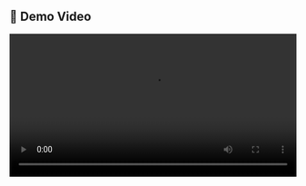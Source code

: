 ## 🎥 Demo Video

<video width="100%" height="auto" controls>
  <source src="https://drive.google.com/file/d/1nY-zanWUyjIE6bWCxzLn9-UV8JZIvMgy/view?usp=drive_link" type="video/mp4">
  Your browser does not support the video tag.
</video>
